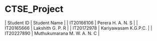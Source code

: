 # CTSE_Project

| Student ID |         Student Name        |
| IT20166106 | Perera H. A. N. S           |
| IT20165666 | Lakshith G. P. R            |
| IT20172978 | Kariyawasam K.G.P.C.        |
| IT20227890 | Muthukumarana M. W. A. N. C |
